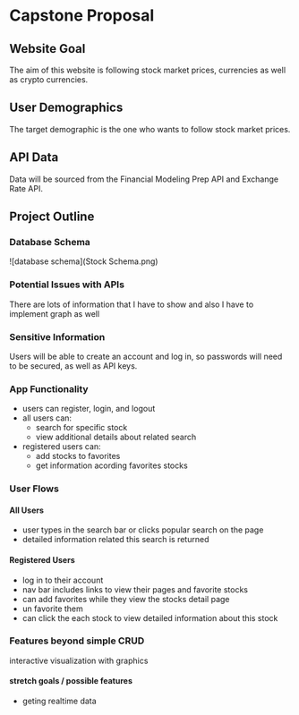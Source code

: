 
# Capstone Proposal

## Website Goal
The aim of this website is following stock market prices, currencies as well as crypto currencies.

## User Demographics 
The target demographic is the one who wants to follow stock market prices.

## API Data
Data will be sourced from the Financial Modeling Prep API and Exchange Rate API.

## Project Outline

### Database Schema
![database schema](Stock Schema.png)
### Potential Issues with APIs
There are lots of information that I have to show and also I have to implement graph as well 

### Sensitive Information
Users will be able to create an account and log in, so passwords will need to be secured, as well as API keys.

### App Functionality
* users can register, login, and logout
* all users can:
	* search for specific stock 
	* view additional details about related search
* registered users can:
	*  add stocks to favorites 
	*  get information acording favorites stocks 

### User Flows
#### All Users
* user types in the search bar or clicks popular search on the page
* detailed information related this search is returned

#### Registered Users
* log in to their account
* nav bar includes links to view their pages and favorite stocks
* can add favorites while they view the stocks detail page
* un favorite them 
* can click the each stock to view detailed information about this stock 


### Features beyond simple CRUD
interactive visualization with graphics

#### stretch goals / possible features
* geting realtime data


